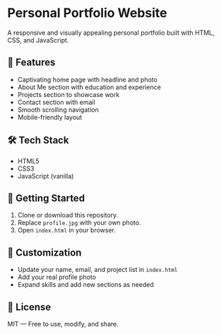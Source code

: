 # Personal Portfolio Website

A responsive and visually appealing personal portfolio built with HTML, CSS, and JavaScript.

## 🌟 Features

- Captivating home page with headline and photo
- About Me section with education and experience
- Projects section to showcase work
- Contact section with email
- Smooth scrolling navigation
- Mobile-friendly layout

## 🛠 Tech Stack

- HTML5
- CSS3
- JavaScript (vanilla)

## 🚀 Getting Started

1. Clone or download this repository.
2. Replace `profile.jpg` with your own photo.
3. Open `index.html` in your browser.

## 🔧 Customization

- Update your name, email, and project list in `index.html`
- Add your real profile photo
- Expand skills and add new sections as needed

## 📃 License

MIT — Free to use, modify, and share.

